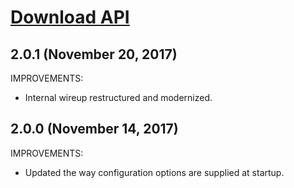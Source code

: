 # [Download API](https://smartystreets.com/docs/cloud/download-api)


## 2.0.1 (November 20, 2017)

IMPROVEMENTS:

- Internal wireup restructured and modernized.


## 2.0.0 (November 14, 2017)

IMPROVEMENTS:

- Updated the way configuration options are supplied at startup.
